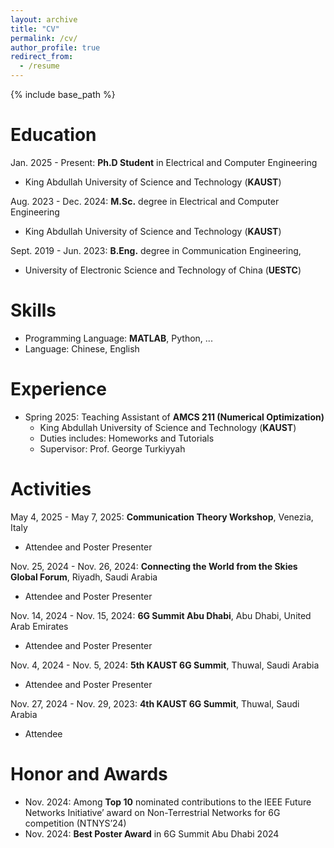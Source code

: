 ```yaml
---
layout: archive
title: "CV"
permalink: /cv/
author_profile: true
redirect_from:
  - /resume
---
```


{% include base_path %}

Education
======
Jan. 2025 - Present: **Ph.D Student** in Electrical and Computer Engineering
* King Abdullah University of Science and Technology (**KAUST**)

Aug. 2023 - Dec. 2024: **M.Sc.** degree in Electrical and Computer Engineering
* King Abdullah University of Science and Technology (**KAUST**)

Sept. 2019 - Jun. 2023: **B.Eng.** degree in Communication Engineering,
* University of Electronic Science and Technology of China (**UESTC**)

Skills
======
* Programming Language: **MATLAB**, Python, ...
* Language: Chinese, English 

Experience
======
* Spring 2025: Teaching Assistant of **AMCS 211 (Numerical Optimization)**
  * King Abdullah University of Science and Technology (**KAUST**)
  * Duties includes: Homeworks and Tutorials
  * Supervisor: Prof. George Turkiyyah

Activities
======
May 4, 2025 - May 7, 2025: **Communication Theory Workshop**, Venezia, Italy
  * Attendee and Poster Presenter
  
Nov. 25, 2024 - Nov. 26, 2024: **Connecting the World from the Skies Global Forum**, Riyadh, Saudi Arabia
  * Attendee and Poster Presenter

Nov. 14, 2024 - Nov. 15, 2024: **6G Summit Abu Dhabi**, Abu Dhabi, United Arab Emirates
  * Attendee and Poster Presenter

Nov. 4, 2024 - Nov. 5, 2024: **5th KAUST 6G Summit**, Thuwal, Saudi Arabia
  * Attendee and Poster Presenter

Nov. 27, 2024 - Nov. 29, 2023: **4th KAUST 6G Summit**, Thuwal, Saudi Arabia
  * Attendee
 
Honor and Awards
======
* Nov. 2024: Among **Top 10** nominated contributions to the IEEE Future Networks Initiative’ award on Non-Terrestrial Networks for 6G competition (NTNYS’24)
* Nov. 2024: **Best Poster Award** in 6G Summit Abu Dhabi 2024



